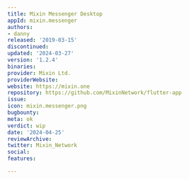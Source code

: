 ```yaml
---
title: Mixin Messenger Desktop
appId: mixin.messenger
authors:
- danny
released: '2019-03-15'
discontinued: 
updated: '2024-03-27'
version: '1.2.4'
binaries: 
provider: Mixin Ltd.
providerWebsite: 
website: https://mixin.one
repository: https://github.com/MixinNetwork/flutter-app
issue: 
icon: mixin.messenger.png
bugbounty: 
meta: ok
verdict: wip
date: '2024-04-25'
reviewArchive: 
twitter: Mixin_Network
social: 
features: 

---
```


